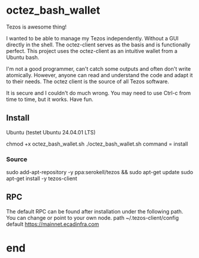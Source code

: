 # octez_bash_wallet

Tezos is awesome thing!

I wanted to be able to manage my Tezos independently. Without a GUI directly in the shell.
The octez-client serves as the basis and is functionally perfect.
This project uses the octez-client as an intuitive wallet from a Ubuntu bash.

I'm not a good programmer, can't catch some outputs and often don't write atomically.
However, anyone can read and understand the code and adapt it to their needs.
The octez client is the source of all Tezos software.

It is secure and I couldn't do much wrong.
You may need to use Ctrl-c from time to time, but it works.
Have fun.


## Install
Ubuntu (testet Ubuntu 24.04.01 LTS)

chmod +x octez_bash_wallet.sh
./octez_bash_wallet.sh
command = install

### Source
sudo add-apt-repository -y ppa:serokell/tezos && sudo apt-get update
sudo apt-get install -y tezos-client


## RPC
The default RPC can be found after installation under the following path.
You can change or point to your own node.
path       ~/.tezos-client/config
default    https://mainnet.ecadinfra.com

      
# end
